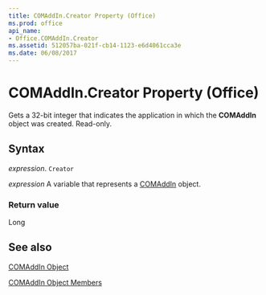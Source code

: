 ```yaml
---
title: COMAddIn.Creator Property (Office)
ms.prod: office
api_name:
- Office.COMAddIn.Creator
ms.assetid: 512057ba-021f-cb14-1123-e6d4061cca3e
ms.date: 06/08/2017
---
```



# COMAddIn.Creator Property (Office)

Gets a 32-bit integer that indicates the application in which the  **COMAddIn** object was created. Read-only.


## Syntax

 _expression_. `Creator`

 _expression_ A variable that represents a [COMAddIn](./Office.COMAddIn.md) object.


### Return value

Long


## See also


[COMAddIn Object](Office.COMAddIn.md)



[COMAddIn Object Members](./overview/Library-Reference/comaddin-members-office.md)

